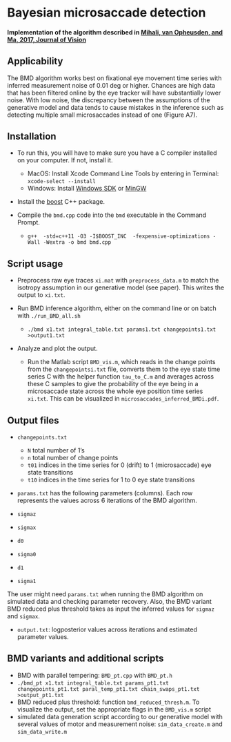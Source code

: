
# Bayesian microsaccade detection
#### Implementation of the algorithm described in [Mihali, van Opheusden, and Ma, 2017, Journal of Vision](http://jov.arvojournals.org/article.aspx?articleid=2597868)

## Applicability
The BMD algorithm works best on fixational eye movement time series with inferred measurement noise of 0.01 deg or higher. Chances are high data that has been filtered online by the eye tracker will have substantially lower noise. With low noise, the discrepancy between the assumptions of the generative model and data tends to cause mistakes in the inference such as detecting multiple small microsaccades instead of one (Figure A7).

## Installation

* To run this, you will have to make sure you have a C compiler installed on your computer. If not, install it.

  * MacOS: 
Install Xcode Command Line Tools by entering in Terminal: `xcode-select --install`
  * Windows: 
Install [Windows SDK](https://developer.microsoft.com/en-us/windows/downloads/windows-10-sdk) or [MinGW](http://www.mingw.org/wiki/howto_install_the_mingw_gcc_compiler_suite)

* Install the [boost](http://www.boost.org/) C++ package.

* Compile the `bmd.cpp` code into the `bmd` executable in the Command Prompt.
  * `g++  -std=c++11 -O3 -I$BOOST_INC  -fexpensive-optimizations -Wall -Wextra -o bmd bmd.cpp`
 
## Script usage
* Preprocess raw eye traces `xi.mat` with `preprocess_data.m` to match the isotropy assumption in our generative model (see paper). This writes the output to `xi.txt`.

* Run BMD inference algorithm, either on the command line or on batch with `./run_BMD_all.sh`
  * `./bmd x1.txt integral_table.txt params1.txt changepoints1.txt >output1.txt`

* Analyze and plot the output. 

    * Run the Matlab script `BMD_vis.m`, which reads in the change points from the `changepointsi.txt` file, converts them to the eye state time series C with the helper function `tau_to_C.m` and averages across these C samples to give the probability of the eye being in a microsaccade state across the whole eye position time series `xi.txt`. This can be visualized in `microsaccades_inferred_BMDi.pdf`. 

## Output files

* `changepoints.txt`
  * `N` total number of 1’s 
  * `n` total number of change points
  * `t01` indices in the time series for 0 (drift) to 1 (microsaccade) eye state transitions
  * `t10` indices in the time series for 1 to 0 eye state transitions
 
* `params.txt` has the following parameters (columns). Each row represents the values across 6 iterations of the BMD algorithm. 
 * `sigmaz`
 * `sigmax`
 * `d0`
 * `sigma0`
 * `d1`
 * `sigma1`
 
The user might need `params.txt` when running the BMD algorithm on simulated data and checking parameter recovery. Also, the BMD variant BMD reduced plus threshold takes as input the inferred values for `sigmaz` and `sigmax`.

* `output.txt`: logposterior values across iterations and estimated parameter values.

##  BMD variants and additional scripts 

* BMD with parallel tempering: `BMD_pt.cpp` with `BMD_pt.h`
* `./bmd_pt x1.txt integral_table.txt params_pt1.txt changepoints_pt1.txt paral_temp_pt1.txt chain_swaps_pt1.txt >output_pt1.txt`
* BMD reduced plus threshold: function `bmd_reduced_thresh.m`. To visualize the output, set the appropriate flags in the `BMD_vis.m` script
* simulated data generation script according to our generative model with several values of motor and measurement noise: `sim_data_create.m` and `sim_data_write.m`
